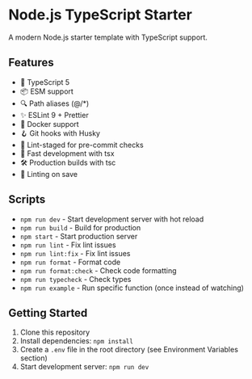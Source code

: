 # Node.js TypeScript Starter

A modern Node.js starter template with TypeScript support.

## Features

- 🚀 TypeScript 5
- 📦 ESM support
- 🔍 Path aliases (@/\*)
- ✨ ESLint 9 + Prettier
- 🐋 Docker support
- 🪝 Git hooks with Husky
- 📝 Lint-staged for pre-commit checks
- 🏃 Fast development with tsx
- 🛠️ Production builds with tsc
- 💾 Linting on save

## Scripts

- `npm run dev` - Start development server with hot reload
- `npm run build` - Build for production
- `npm start` - Start production server
- `npm run lint` - Fix lint issues
- `npm run lint:fix` - Fix lint issues
- `npm run format` - Format code
- `npm run format:check` - Check code formatting
- `npm run typecheck` - Check types
- `npm run example` - Run specific function (once instead of watching)

## Getting Started

1. Clone this repository
2. Install dependencies: `npm install`
3. Create a `.env` file in the root directory (see Environment Variables section)
4. Start development server: `npm run dev`
